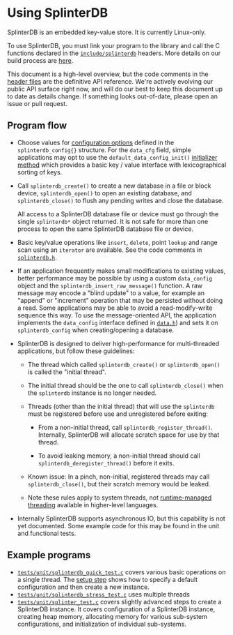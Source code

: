 # Using SplinterDB

SplinterDB is an embedded key-value store.  It is currently Linux-only.

To use SplinterDB, you must link your program to the library and call
the C functions declared in the [`include/splinterdb`](../include/splinterdb)
headers.  More details on our build process are [here](build.md).

This document is a high-level overview, but the code comments in the
[header files](../include/splinterdb) are the definitive API reference.
We're actively evolving our public API surface right now, and will do our
best to keep this document up to date as details change.  If something
looks out-of-date, please open an issue or pull request.

## Program flow

- Choose values for [configuration options](../include/splinterdb/splinterdb.h#:~:text=Configuration%20options%20for%20SplinterDB)
  defined in the `splinterdb_config{}` structure.
  For the `data_cfg` field, simple applications may opt to use
  the `default_data_config_init()`
  [initializer method](../src/default_data_config.c#:~:text=default%5Fdata%5Fconfig%5Finit)
  which provides a basic key / value interface with lexicographical
  sorting of keys.

- Call `splinterdb_create()` to create a new database in a file or block device,
  `splinterdb_open()` to open an existing database, and
  `splinterdb_close()` to flush any pending writes and close the database.

   All access to a SplinterDB database file or device must go through the
   single `splinterdb*` object returned.  It is not safe for more than one
   process to open the same SplinterDB database file or device.

- Basic key/value operations like `insert`, `delete`, point `lookup` and
  range scan using an `iterator` are available.  See the code comments
  in [`splinterdb.h`](../include/splinterdb/splinterdb.h).

- If an application frequently makes small modifications to existing values,
  better performance may be possible by using a custom `data_config` object
  and the `splinterdb_insert_raw_message()` function.
  A raw message may encode a "blind update" to a value, for example an
  "append" or "increment" operation that may be persisted without doing a read.
  Some applications may be able to avoid a read-modify-write sequence this way.
  To use the message-oriented API, the application implements the `data_config`
  interface defined in
  [`data.h`](../include/splinterdb/data.h#:~:text=struct%20data%5Fconfig%20{))
  and sets it on `splinterdb_config` when creating/opening a database.

- SplinterDB is designed to deliver high-performance for multi-threaded
  applications, but follow these guidelines:

  - The thread which called `splinterdb_create()` or `splinterdb_open()`
    is called the "initial thread".

  - The initial thread should be the one to call `splinterdb_close()` when
    the `splinterdb` instance is no longer needed.

  - Threads (other than the initial thread) that will use the `splinterdb`
    must be registered before use and unregistered before exiting:

    - From a non-initial thread, call `splinterdb_register_thread()`.
      Internally, SplinterDB will allocate scratch space for use by that thread.

    - To avoid leaking memory, a non-initial thread should call
      `splinterdb_deregister_thread()` before it exits.

  - Known issue: In a pinch, non-initial, registered threads may call
    `splinterdb_close()`, but their scratch memory would be leaked.

  - Note these rules apply to system threads, not [runtime-managed threading](https://en.wikipedia.org/wiki/Green_threads)
    available in higher-level languages.

- Internally SplinterDB supports asynchronous IO, but this capability is not
  yet documented.  Some example code for this may be found in the unit and
  functional tests.


## Example programs
- [`tests/unit/splinterdb_quick_test.c`](../tests/unit/splinterdb_quick_test.c) covers
   various basic operations on a single thread. The
   [setup step](../tests/unit/splinterdb_quick_test.c#:~:text=CTEST%5FSETUP\(splinterdb%5Fquick)
   shows how to specify a default configuration and then create a new instance.
- [`tests/unit/splinterdb_stress_test.c`](../tests/unit/splinterdb_stress_test.c) uses multiple threads
- [`tests/unit/splinter_test.c`](../tests/unit/splinter_test.c#:~:text=CTEST%5FSETUP\(splinter)
  covers slightly advanced steps to create a SplinterDB instance. It covers
  configuration of a SplinterDB instance, creating heap memory, allocating
  memory for various sub-system configurations, and initialization of
  individual sub-systems.
